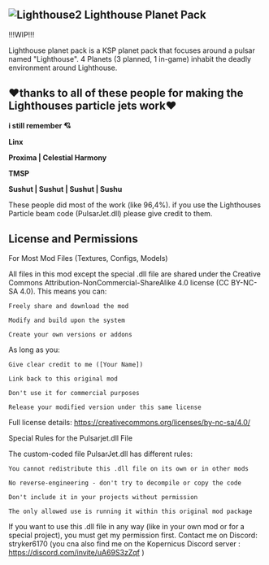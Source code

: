 ![Lighthouse2](https://github.com/user-attachments/assets/d98c4413-af42-4cb9-aac4-2d34747ba326)
Lighthouse Planet Pack
-
!!!WIP!!!

Lighthouse planet pack is a KSP planet pack that focuses around a pulsar named "Lighthouse". 4 Planets (3 planned, 1 in-game) inhabit the deadly environment around Lighthouse.


❤thanks to all of these people for making the Lighthouses particle jets work❤
-
**i still remember 💘**

**Linx**

**Proxima | Celestial Harmony**

**TMSP**

**Sushut | Sushut | Sushut | Sushu**

These people did most of the work (like 96,4%).
if you use the Lighthouses Particle beam code (PulsarJet.dll) please give credit to them.





License and Permissions
-
For Most Mod Files (Textures, Configs, Models)

All files in this mod except the special .dll file are shared under the Creative Commons Attribution-NonCommercial-ShareAlike 4.0 license (CC BY-NC-SA 4.0). This means you can:

    Freely share and download the mod

    Modify and build upon the system
    
    Create your own versions or addons

As long as you:

    Give clear credit to me ([Your Name])

    Link back to this original mod

    Don't use it for commercial purposes

    Release your modified version under this same license

Full license details: https://creativecommons.org/licenses/by-nc-sa/4.0/



Special Rules for the Pulsarjet.dll File

The custom-coded file PulsarJet.dll has different rules:

    You cannot redistribute this .dll file on its own or in other mods

    No reverse-engineering - don't try to decompile or copy the code

    Don't include it in your projects without permission

    The only allowed use is running it within this original mod package

If you want to use this .dll file in any way (like in your own mod or for a special project), you must get my permission first. Contact me on Discord: stryker6170   (you cna also find me on the Kopernicus Discord server : https://discord.com/invite/uA69S3zZqf )
